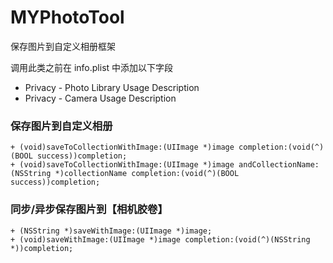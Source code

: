# MYPhotoTool
保存图片到自定义相册框架



调用此类之前在 info.plist 中添加以下字段
- Privacy - Photo Library Usage Description
- Privacy - Camera Usage Description



### 保存图片到自定义相册

``` objc
+ (void)saveToCollectionWithImage:(UIImage *)image completion:(void(^)(BOOL success))completion;
+ (void)saveToCollectionWithImage:(UIImage *)image andCollectionName:(NSString *)collectionName completion:(void(^)(BOOL success))completion;
```

### 同步/异步保存图片到【相机胶卷】

``` objc
+ (NSString *)saveWithImage:(UIImage *)image;
+ (void)saveWithImage:(UIImage *)image completion:(void(^)(NSString *))completion;
```
